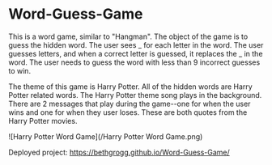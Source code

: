 # Word-Guess-Game

This is a word game, similar to "Hangman".  The object of the game is to guess the hidden word.  The user sees _ for each letter in the word.  The user guesses letters, and when a correct letter is guessed, it replaces the _ in the word.  The user needs to guess the word with less than 9 incorrect guesses to win.

The theme of this game is Harry Potter.  All of the hidden words are Harry Potter related words.  The Harry Potter theme song plays in the background.  There are 2 messages that play during the game--one for when the user wins and one for when they user loses.  These are both quotes from the Harry Potter movies.

![Harry Potter Word Game](/Harry Potter Word Game.png)

Deployed project: https://bethgrogg.github.io/Word-Guess-Game/
